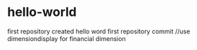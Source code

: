 # hello-world
first repository created
hello word first repository commit
//use dimensiondisplay for financial dimension
